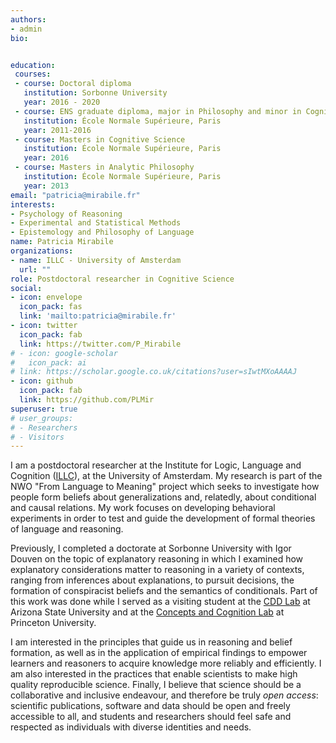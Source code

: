```yaml
---
authors:
- admin
bio: 


education:
 courses:
 - course: Doctoral diploma
   institution: Sorbonne University
   year: 2016 - 2020
 - course: ENS graduate diploma, major in Philosophy and minor in Cognitive Science
   institution: École Normale Supérieure, Paris
   year: 2011-2016
 - course: Masters in Cognitive Science
   institution: École Normale Supérieure, Paris
   year: 2016
 - course: Masters in Analytic Philosophy
   institution: École Normale Supérieure, Paris
   year: 2013
email: "patricia@mirabile.fr"
interests:
- Psychology of Reasoning
- Experimental and Statistical Methods
- Epistemology and Philosophy of Language
name: Patricia Mirabile
organizations:
- name: ILLC - University of Amsterdam
  url: ""
role: Postdoctoral researcher in Cognitive Science
social:
- icon: envelope
  icon_pack: fas
  link: 'mailto:patricia@mirabile.fr'
- icon: twitter
  icon_pack: fab
  link: https://twitter.com/P_Mirabile
# - icon: google-scholar
#   icon_pack: ai
# link: https://scholar.google.co.uk/citations?user=sIwtMXoAAAAJ
- icon: github
  icon_pack: fab
  link: https://github.com/PLMir
superuser: true
# user_groups:
# - Researchers
# - Visitors
---
```


I am a postdoctoral researcher at the Institute for Logic, Language and Cognition ([ILLC](https://www.illc.uva.nl/People/person/5047/Dr-Patricia-Mirabile)), at the University of Amsterdam. My research is part of the NWO "From Language to Meaning" project which seeks to investigate how people form beliefs about generalizations and, relatedly, about conditional and causal relations. My work focuses on developing behavioral experiments in order to test and guide the development of formal theories of language and reasoning. 

Previously, I completed a doctorate at Sorbonne University with Igor Douven on the topic of explanatory reasoning in which I examined how explanatory considerations matter to reasoning in a variety of contexts, ranging from inferences about explanations, to pursuit decisions, the formation of conspiracist beliefs and the semantics of conditionals. Part of this work was done while I served as a visiting student at the [CDD Lab](https://www.cognitionasu.org/) at Arizona State University and at the [Concepts and Cognition Lab](https://cognition.princeton.edu) at Princeton University. 


I am interested in the principles that guide us in reasoning and belief formation, as well as in the application of empirical findings to empower learners and reasoners to acquire knowledge more reliably and efficiently. I am also interested in the practices that enable scientists to make high quality reproducible science. Finally, I believe that science should be a collaborative and inclusive endeavour, and therefore be truly _open access_: scientific publications, software and data should be open and freely accessible to all, and students and researchers should feel safe and respected as individuals with diverse identities and needs. 

